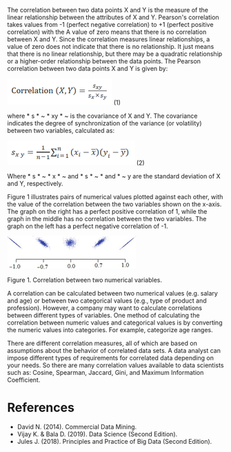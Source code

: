 The correlation between two data points X and Y is the measure of the linear relationship between the attributes of X and Y. Pearson's correlation takes values from -1 (perfect negative correlation) to +1 (perfect positive correlation) with the A value of zero means that there is no correlation between X and Y. Since the correlation measures linear relationships, a value of zero does not indicate that there is no relationship. It just means that there is no linear relationship, but there may be a quadratic relationship or a higher-order relationship between the data points. The Pearson correlation between two data points X and Y is given by:

![](Pearson-Correlation-Figure-1.png) (1)

where * s * ~ * xy * ~ is the covariance of X and Y. The covariance indicates the degree of synchronization of the variance (or volatility) between two variables, calculated as:

![](Pearson-Correlation-Figure-2.png) (2)

Where * s * ~ * x * ~ and * s * ~ * and * ~ y are the standard deviation of X and Y, respectively.

Figure 1 illustrates pairs of numerical values plotted against each other, with the value of the correlation between the two variables shown on the x-axis. The graph on the right has a perfect positive correlation of 1, while the graph in the middle has no correlation between the two variables. The graph on the left has a perfect negative correlation of -1.

![](Pearson-Correlation-Figure-3.png)

Figure 1. Correlation between two numerical variables.

A correlation can be calculated between two numerical values (e.g. salary and age) or between two categorical values (e.g., type of product and profession). However, a company may want to calculate correlations between different types of variables. One method of calculating the correlation between numeric values and categorical values is by converting the numeric values into categories. For example, categorize age ranges.

There are different correlation measures, all of which are based on assumptions about the behavior of correlated data sets. A data analyst can impose different types of requirements for correlated data depending on your needs. So there are many correlation values available to data scientists such as: Cosine, Spearman, Jaccard, Gini, and Maximum Information Coefficient.

# References
- David N. (2014). Commercial Data Mining.
- Vijay K. & Bala D. (2019). Data Science (Second Edition).
- Jules J. (2018). Principles and Practice of Big Data (Second Edition).